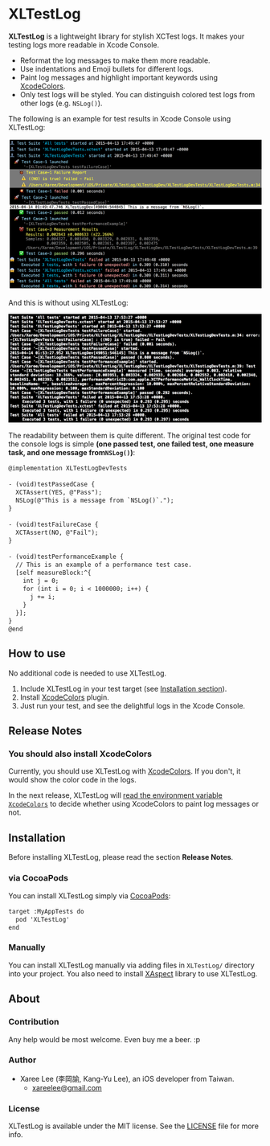 # XLTestLog

**XLTestLog** is a lightweight library for stylish XCTest logs. It makes your testing logs more readable in Xcode Console.

 - Reformat the log messages to make them more readable.
 - Use indentations and Emoji bullets for different logs.
 - Paint log messages and highlight important keywords using [XcodeColors].
 - Only test logs will be styled. You can distinguish colored test logs from other logs (e.g. `NSLog()`).

The following is an example for test results in Xcode Console using XLTestLog:

![](./Docs/Images/withXLTestLog.png)


And this is without using XLTestLog:

![](./Docs/Images/withoutXLTestLog.png)


The readability between them is quite different. The original test code for the console logs is simple **(one passed test, one failed test, one measure task, and one message from`NSLog()`)**:

```objc
@implementation XLTestLogDevTests

- (void)testPassedCase {
  XCTAssert(YES, @"Pass");
  NSLog(@"This is a message from `NSLog()`.");
}

- (void)testFailureCase {
  XCTAssert(NO, @"Fail");
}

- (void)testPerformanceExample {
  // This is an example of a performance test case.
  [self measureBlock:^{
    int j = 0;
    for (int i = 0; i < 1000000; i++) {
      j += i;
    }
  }];
}
@end
```

## How to use

No additional code is needed to use XLTestLog.

1. Include XLTestLog in your test target (see [Installation section](#installation)).
2. Install [XcodeColors] plugin.
3. Just run your test, and see the delightful logs in the Xcode Console.


## Release Notes

### You should also install XcodeColors

Currently, you should use XLTestLog with [XcodeColors]. If you don't, it would show the color code in the logs.

In the next release, XLTestLog will [read the environment variable `XcodeColors`](https://github.com/robbiehanson/XcodeColors#option-1-manual-use--custom-macros) to decide whether using XcodeColors to paint log messages or not.



## Installation

Before installing XLTestLog, please read the section **Release Notes**.

### via CocoaPods

You can install XLTestLog simply via [CocoaPods]:

```
target :MyAppTests do
  pod 'XLTestLog'
end
```


### Manually

You can install XLTestLog manually via adding files in `XLTestLog/` directory into your project. You also need to install [XAspect] library to use XLTestLog.



## About

### Contribution

Any help would be most welcome. Even buy me a beer. :p


### Author
* Xaree Lee (李岡諭, Kang-Yu Lee), an iOS developer from Taiwan.
    - <xareelee@gmail.com>


### License
XLTestLog is available under the MIT license. See the [LICENSE] file for more info.



[CocoaPods]: https://cocoapods.org
[XcodeColors]: https://github.com/robbiehanson/XcodeColors
[XAspect]: https://github.com/xareelee/XAspect
[LICENSE]: ./LICENSE.md
